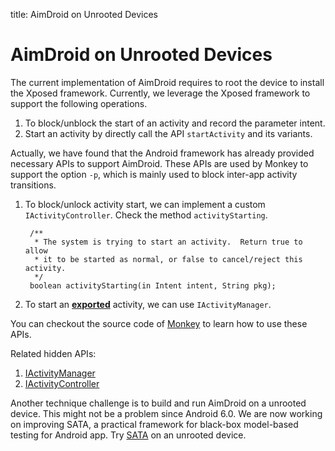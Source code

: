 title: AimDroid on Unrooted Devices


# AimDroid on Unrooted Devices


The current implementation of AimDroid requires to root the device to install the Xposed framework.
Currently, we leverage the Xposed framework to support the following operations.

1. To block/unblock the start of an activity and record the parameter intent.
2. Start an activity by directly call the API `startActivity` and its variants.


Actually, we have found that the Android framework has already provided necessary APIs to support AimDroid.
These APIs are used by Monkey to support the option `-p`, which is mainly used to block inter-app activity transitions.

1. To block/unlock activity start, we can implement a custom `IActivityController`. Check the method `activityStarting`.

        /**
         * The system is trying to start an activity.  Return true to allow
         * it to be started as normal, or false to cancel/reject this activity.
         */
        boolean activityStarting(in Intent intent, String pkg);

2. To start an [**exported**](https://developer.android.com/guide/topics/manifest/activity-element.html#exported) activity, we can use `IActivityManager`.

You can checkout the source code of [Monkey](https://github.com/android/platform_development/tree/master/cmds/monkey) to learn how to use these APIs.

Related hidden APIs:

1. [IActivityManager](https://android.googlesource.com/platform/frameworks/base/+/master/core/java/android/app/IActivityManager.java)
2. [IActivityController](https://android.googlesource.com/platform/frameworks/base.git/+/master/core/java/android/app/IActivityController.aidl)

Another technique challenge is to build and run AimDroid on a unrooted device. This might not be a problem since Android 6.0.
We are now working on improving SATA, a practical framework for black-box model-based testing for Android app.
Try [SATA](https://github.com/tianxiaogu/tianxiaogu.github.io/blob/master/sata/ape-bin.zip) on an unrooted device.
